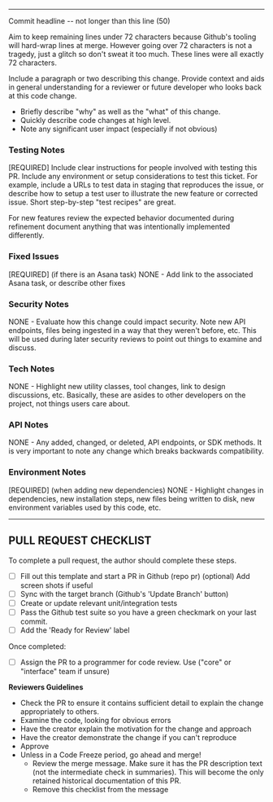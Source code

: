 ------------------------------------------------------------------------

Commit headline -- not longer than this line (50)

Aim to keep remaining lines under 72 characters because Github's tooling
will hard-wrap lines at merge. However going over 72 characters is not a
tragedy, just a glitch so don't sweat it too much.  These lines were all
exactly 72 characters.

Include a paragraph or two describing this change. Provide context and
aids in general understanding for a reviewer or future developer who
looks back at this code change.
- Briefly describe "why" as well as the "what" of this change.
- Quickly describe code changes at high level.
- Note any significant user impact (especially if not obvious)

### Testing Notes
[REQUIRED]
Include clear instructions for people involved with testing this PR.
Include any environment or setup considerations to test this ticket.
For example, include a URLs to test data in staging that reproduces the
issue, or describe how to setup a test user to illustrate the new
feature or corrected issue.  Short step-by-step "test recipes" are
great.

For new features review the expected behavior documented during
refinement document anything that was intentionally implemented
differently.

### Fixed Issues
[REQUIRED] (if there is an Asana task)
NONE - Add link to the associated Asana task, or describe other fixes

### Security Notes
NONE - Evaluate how this change could impact security. Note new API
       endpoints, files being ingested in a way that they weren't
       before, etc. This will be used during later security reviews to
       point out things to examine and discuss.

### Tech Notes
NONE - Highlight new utility classes, tool changes, link to design
       discussions, etc.  Basically, these are asides to other
       developers on the project, not things users care about.

### API Notes
NONE - Any added, changed, or deleted, API endpoints, or SDK methods.
       It is very important to note any change which breaks backwards
       compatibility.

### Environment Notes
[REQUIRED] (when adding new dependencies)
NONE - Highlight changes in dependencies, new installation steps, new
       files being written to disk, new environment variables used by
       this code, etc.


************************************************************************

## PULL REQUEST CHECKLIST

To complete a pull request, the author should complete these steps.
- [ ] Fill out this template and start a PR in Github (repo pr)
      (optional) Add screen shots if useful
- [ ] Sync with the target branch (Github's 'Update Branch' button)
- [ ] Create or update relevant unit/integration tests
- [ ] Pass the Github test suite so you have a green checkmark on your last commit.
- [ ] Add the 'Ready for Review' label

Once completed:
- [ ] Assign the PR to a programmer for code review. Use ("core" or "interface" team if unsure)

**Reviewers Guidelines**

- Check the PR to ensure it contains sufficient detail to explain the change appropriately to others.
- Examine the code, looking for obvious errors
- Have the creator explain the motivation for the change and approach
- Have the creator demonstrate the change if you can't reproduce
- Approve
- Unless in a Code Freeze period, go ahead and merge!
  - Review the merge message. Make sure it has the PR description text (not the intermediate check in summaries). This will become the only retained historical documentation of this PR.
  - Remove this checklist from the message
